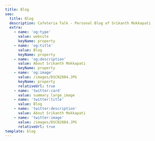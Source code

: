 ```yaml
---
title: Blog
seo:
  title: Blog
  description: Cafeteria Talk - Personal Blog of Srikanth Mokkapati
  extra:
    - name: 'og:type'
      value: website
      keyName: property
    - name: 'og:title'
      value: Blog
      keyName: property
    - name: 'og:description'
      value: About Srikanth Mokkapati
      keyName: property
    - name: 'og:image'
      value: /images/DSCN2884.JPG
      keyName: property
      relativeUrl: true
    - name: 'twitter:card'
      value: summary_large_image
    - name: 'twitter:title'
      value: Blog
    - name: 'twitter:description'
      value: About Srikanth Mokkapati
    - name: 'twitter:image'
      value: /images/DSCN2884.JPG
      relativeUrl: true
template: blog
---
```

